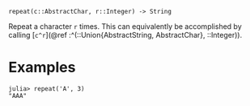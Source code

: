 ```
repeat(c::AbstractChar, r::Integer) -> String
```

Repeat a character `r` times. This can equivalently be accomplished by calling [`c^r`](@ref :^(::Union{AbstractString, AbstractChar}, ::Integer)).

# Examples

```jldoctest
julia> repeat('A', 3)
"AAA"
```
